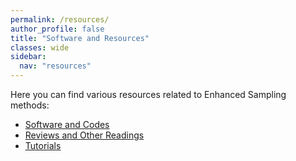 ```yaml
---
permalink: /resources/
author_profile: false
title: "Software and Resources"
classes: wide
sidebar:
  nav: "resources"
---
```


Here you can find various resources related to Enhanced Sampling methods:
- [Software and Codes]({{site.url}}/resources/software)   
- [Reviews and Other Readings]({{site.url}}/resources/reviews)   
- [Tutorials]({{site.url}}/resources/tutorials)   
